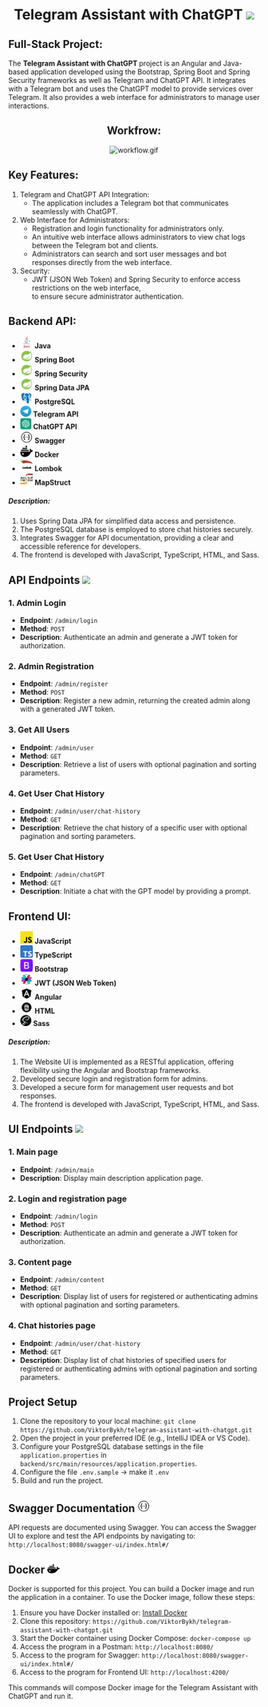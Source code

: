 ###### <h1 style="text-align: center;"> Telegram Assistant with ChatGPT <img src="https://em-content.zobj.net/source/apple/354/speech-balloon_1f4ac.png" width="35"/> </h1>

<h2>Full-Stack Project:</h2>
<p>
The <b>Telegram Assistant with ChatGPT </b> project is an Angular and Java-based application developed using the Bootstrap, 
Spring Boot and Spring Security frameworks as well as Telegram and ChatGPT API. 
It integrates with a Telegram bot and uses the ChatGPT model to provide services over Telegram. 
It also provides a web interface for administrators to manage user interactions.
</p>

<div style="text-align: center;">
<h2 >Workfrow:</h2>

![workflow.gif](frontend/assets/workflow.gif)
</div>

<h2>Key Features:</h2>
<ol>
<li>
Telegram and ChatGPT API Integration:
<ul><li>The application includes a Telegram bot that communicates seamlessly with ChatGPT.</li></ul>
</li>
<li>
Web Interface for Administrators:
<ul><li>Registration and login functionality for administrators only.</li></ul>
<ul><li>An intuitive web interface allows administrators to view chat logs between the Telegram bot and clients.</li></ul>
<ul><li>Administrators can search and sort user messages and bot responses directly from the web interface.</li></ul>
</li>
<li>
Security:
<ul><li>JWT (JSON Web Token) and Spring Security to enforce access restrictions on the web interface, <br>
to ensure secure administrator authentication.</li></ul>
</li>
</ol>

<h2>Backend API:</h2>
<ul>
<li>
<img style="width: 25px; height: 25px; object-fit: cover;" src="backend/assets/java.png"/> <b>Java</b>
</li>
<li>
<img style="width: 25px; height: 25px; object-fit: cover;" src="backend/assets/spring.png"/> <b>Spring Boot</b>
</li>
<li>
<img style="width: 25px; height: 25px; object-fit: cover;" src="backend/assets/spring.png"/> <b>Spring Security</b>
</li>
<li>
<img style="width: 25px; height: 25px; object-fit: cover;" src="backend/assets/spring.png"/> <b>Spring Data JPA</b>
</li>
<li>
<img style="width: 25px; height: 25px; object-fit: cover;" src="backend/assets/postgresql.png"/> <b>PostgreSQL</b>
</li>
<li>
<img style="width: 22px; height: 22px; object-fit: cover;" src="backend/assets/telegram.png" /> <b>Telegram API</b>
</li>
<li>
<img style="width: 22px; height: 22px; object-fit: cover;" src="backend/assets/chatgpt.png" /> <b>ChatGPT API</b>
</li>
<li>
<img style="width: 25px; height: 25px; object-fit: cover;" src="backend/assets/swagger.png"/> <b>Swagger</b>
</li>
<li>
<img style="width: 25px; height: 25px; " src="backend/assets/docker.png"/> <b>Docker</b>
</li>
<li>
<img style="width: 25px; height: 25px;" src="backend/assets/lombok.png"/> <b>Lombok</b>
</li>
<li>
<img style="width: 25px; height: 25px; " src="backend/assets/mapstruct.png"/> <b>MapStruct</b>
</li>
</ul>
<h5>Description:</h5>
<ol>
<li>Uses Spring Data JPA for simplified data access and persistence.</li>
<li>The PostgreSQL database is employed to store chat histories securely.</li>
<li>Integrates Swagger for API documentation, providing a clear and accessible reference for developers.</li></ul>
<li>The frontend is developed with JavaScript, TypeScript, HTML, and Sass.</li>
</ol>

## API Endpoints <img src="https://em-content.zobj.net/thumbs/160/apple/354/link_1f517.png" width="25"/>
### 1. Admin Login
- **Endpoint**: `/admin/login`
- **Method**: `POST`
- **Description**: Authenticate an admin and generate a JWT token for authorization.
### 2. Admin Registration
- **Endpoint**: `/admin/register`
- **Method**: `POST`
- **Description**: Register a new admin, returning the created admin along with a generated JWT token.
### 3. Get All Users
- **Endpoint**: `/admin/user`
- **Method**: `GET`
- **Description**: Retrieve a list of users with optional pagination and sorting parameters.
### 4. Get User Chat History
- **Endpoint**: `/admin/user/chat-history`
- **Method**: `GET`
- **Description**: Retrieve the chat history of a specific user with optional pagination and sorting parameters.
### 5. Get User Chat History
- **Endpoint**: `/admin/chatGPT`
- **Method**: `GET`
- **Description**: Initiate a chat with the GPT model by providing a prompt.

<h2>Frontend UI:</h2>
<ul>
<li>
<img style="width: 25px; height: 25px; object-fit: cover;" src="frontend/assets/javascript.png" width="25"/> <b>JavaScript</b>
</li>
<li>
<img style="width: 25px; height: 25px; object-fit: cover;" src="frontend/assets/typescript.png" width="25"/> <b>TypeScript</b>
</li>
<li>
<img style="width: 25px; height: 25px; object-fit: cover;" src="frontend/assets/bootstrap.png"/> <b>Bootstrap</b>
</li>
<li>
<img style="width: 25px; height: 25px; object-fit: cover;" src="frontend/assets/jwt.png"/> <b>JWT (JSON Web Token)</b>
</li>
<li>
<img style="width: 25px; height: 25px; object-fit: cover;" src="frontend/assets/angular.png"/> <b>Angular</b>
</li>
<li>
<img style="width: 25px; height: 25px; object-fit: cover;" src="frontend/assets/html.png"/> <b>HTML</b>
</li>
<li>
<img style="width: 22px; height: 22px; object-fit: cover;" src="frontend/assets/sass.png"/> <b>Sass</b>
</li>
</ul>

<h5>Description:</h5>
<ol>
<li>The Website UI is implemented as a RESTful application, 
offering flexibility using the Angular and Bootstrap frameworks.</li>
<li>Developed secure login and registration form for admins.</li>
<li>Developed a secure form for management user requests and bot responses.</li>
<li>The frontend is developed with JavaScript, TypeScript, HTML, and Sass.</li>
</ol>

## UI Endpoints <img src="https://em-content.zobj.net/thumbs/160/apple/354/link_1f517.png" width="25"/>
### 1. Main page
- **Endpoint**: `/admin/main`
- **Description**: Display main description application page.
### 2. Login and registration page
- **Endpoint**: `/admin/login`
- **Method**: `POST`
- **Description**: Authenticate an admin and generate a JWT token for authorization.
### 3. Content page
- **Endpoint**: `/admin/content`
- **Method**: `GET`
- **Description**: Display list of users for registered or authenticating admins with optional pagination and sorting parameters.
### 4. Chat histories page
- **Endpoint**: `/admin/user/chat-history`
- **Method**: `GET`
- **Description**: Display list of chat histories of specified users for registered or authenticating admins with optional pagination and sorting parameters.

## Project Setup
1. Clone the repository to your local machine:
   `git clone https://github.com/ViktorBykh/telegram-assistant-with-chatgpt.git`
2. Open the project in your preferred IDE (e.g., IntelliJ IDEA or VS Code).
3. Configure your PostgreSQL database settings in the file `application.properties` in 
`backend/src/main/resources/application.properties`.
4. Configure the file `.env.sample` -> make it `.env`
6. Build and run the project.

## Swagger Documentation <img src="backend/assets/swagger.png" width="25"/>
API requests are documented using Swagger.
You can access the Swagger UI to explore and test the API endpoints by navigating to:
`http://localhost:8080/swagger-ui/index.html#/`

## Docker <img src="backend/assets/docker.png" width="25"/>
Docker is supported for this project. You can build a Docker image and run the application in a container.
To use the Docker image, follow these steps:

1. Ensure you have Docker installed or:
   [Install Docker](https://docs.docker.com/get-docker/)
2. Clone this repository:
   `https://github.com/ViktorBykh/telegram-assistant-with-chatgpt.git`
3. Start the Docker container using Docker Compose:
   `docker-compose up`
4. Access the program in a Postman:
   `http://localhost:8080/`
5. Access to the program for Swagger:
   `http://localhost:8080/swagger-ui/index.html#/`
6. Access to the program for Frontend UI:
      `http://localhost:4200/`

This commands will compose Docker image for the Telegram Assistant with ChatGPT and run it.
